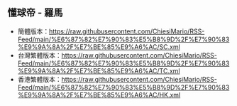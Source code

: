## 懂球帝 - 羅馬
- 簡體版本：https://raw.githubusercontent.com/ChiesiMario/RSS-Feed/main/%E6%87%82%E7%90%83%E5%B8%9D%2F%E7%90%83%E9%9A%8A%2F%E7%BE%85%E9%A6%AC/SC.xml
- 台灣繁體版本：https://raw.githubusercontent.com/ChiesiMario/RSS-Feed/main/%E6%87%82%E7%90%83%E5%B8%9D%2F%E7%90%83%E9%9A%8A%2F%E7%BE%85%E9%A6%AC/TC.xml
- 香港繁體版本：https://raw.githubusercontent.com/ChiesiMario/RSS-Feed/main/%E6%87%82%E7%90%83%E5%B8%9D%2F%E7%90%83%E9%9A%8A%2F%E7%BE%85%E9%A6%AC/HK.xml